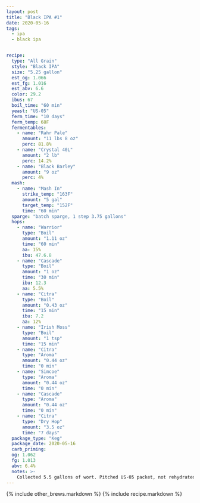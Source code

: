 ```yaml
---
layout: post
title: "Black IPA #1"
date: 2020-05-16
tags:
  - ipa
  - black ipa


recipe:
  type: "All Grain"
  style: "Black IPA"
  size: "5.25 gallon"
  est_og: 1.066
  est_fg: 1.016
  est_abv: 6.6
  color: 29.2
  ibus: 67
  boil_time: "60 min"
  yeast: "US-05"
  ferm_time: "10 days"
  ferm_temp: 68F
  fermentables:
    - name: "Rahr Pale"
      amount: "11 lbs 8 oz"
      perc: 81.8%
    - name: "Crystal 40L"
      amount: "2 lb"
      perc: 14.2%
    - name: "Black Barley"
      amount: "9 oz"
      perc: 4%
  mash:
    - name: "Mash In"
      strike_temp: "163F"
      amount: "5 gal"
      target_temp: "152F"
      time: "60 min"
  sparge: "batch sparge, 1 step 3.75 gallons"
  hops:
    - name: "Warrior"
      type: "Boil"
      amount: "1.11 oz"
      time: "60 min"
      aa: 15%
      ibu: 47.6.8
    - name: "Cascade"
      type: "Boil"
      amount: "1 oz"
      time: "30 min"
      ibu: 12.3
      aa: 5.5%
    - name: "Citra"
      type: "Boil"
      amount: "0.43 oz"
      time: "15 min"
      ibu: 7.2
      aa: 12%
    - name: "Irish Moss"
      type: "Boil"
      amount: "1 tsp"
      time: "15 min"
    - name: "Citra"
      type: "Aroma"
      amount: "0.44 oz"
      time: "0 min"
    - name: "Simcoe"
      type: "Aroma"
      amount: "0.44 oz"
      time: "0 min"
    - name: "Cascade"
      type: "Aroma"
      amount: "0.44 oz"
      time: "0 min"
    - name: "Citra"
      type: "Dry Hop"
      amount: "3.5 oz"
      time: "7 days"
  package_type: "Keg"
  package_date: 2020-05-16
  carb_priming: 
  og: 1.062
  fg: 1.013
  abv: 6.4%
  notes: >-
    Collected 5.5 gallons of wort. Pitched US-05 packet, not rehydrated @72F. Fermentation temp maintained between 67-68F. Dry hopped with 4oz citra, 0.5oz simcoe, 0.5oz cascade (left overs)
---
```


{% include other_brews.markdown %}
{% include recipe.markdown %}
